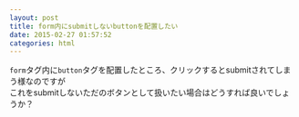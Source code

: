 ```yaml
---
layout: post
title: form内にsubmitしないbuttonを配置したい
date: 2015-02-27 01:57:52
categories: html
---
```

<p><code>form</code>タグ内に<code>button</code>タグを配置したところ、クリックするとsubmitされてしまう様なのですが<br>
これをsubmitしないただのボタンとして扱いたい場合はどうすれば良いでしょうか？</p>
